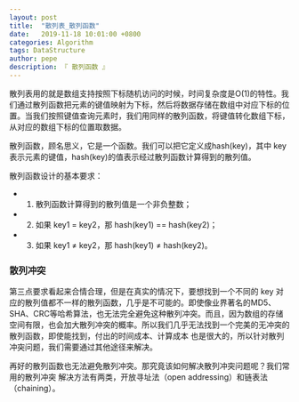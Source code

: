 ```yaml
---
layout: post
title:  "散列表_散列函数"
date:   2019-11-18 10:01:00 +0800
categories: Algorithm
tags: DataStructure
author: pepe
description: 『 散列函数 』
---
```



散列表用的就是数组支持按照下标随机访问的时候，时间复杂度是O(1)的特性。我们通过散列函数把元素的键值映射为下标，然后将数据存储在数组中对应下标的位置。当我们按照键值查询元素时，我们用同样的散列函数，将键值转化数组下标，从对应的数组下标的位置取数据。

散列函数，顾名思义，它是一个函数。我们可以把它定义成hash(key)，其中 key 表示元素的键值，hash(key)的值表示经过散列函数计算得到的散列值。

散列函数设计的基本要求： 

* 1. 散列函数计算得到的散列值是一个非负整数； 

* 2. 如果 key1 = key2，那 hash(key1) == hash(key2)； 

* 3. 如果 key1 ≠ key2，那 hash(key1) ≠ hash(key2)。


### **散列冲突**

第三点要求看起来合情合理，但是在真实的情况下，要想找到一个不同的 key 对应的散列值都不一样的散列函数，几乎是不可能的。即使像业界著名的MD5、SHA、CRC等哈希算法，也无法完全避免这种散列冲突。而且，因为数组的存储 空间有限，也会加大散列冲突的概率。所以我们几乎无法找到一个完美的无冲突的散列函数，即使能找到，付出的时间成本、计算成本 也是很大的，所以针对散列冲突问题，我们需要通过其他途径来解决。

再好的散列函数也无法避免散列冲突。那究竟该如何解决散列冲突问题呢？我们常用的散列冲突 解决方法有两类，开放寻址法（open addressing）和链表法（chaining）。























